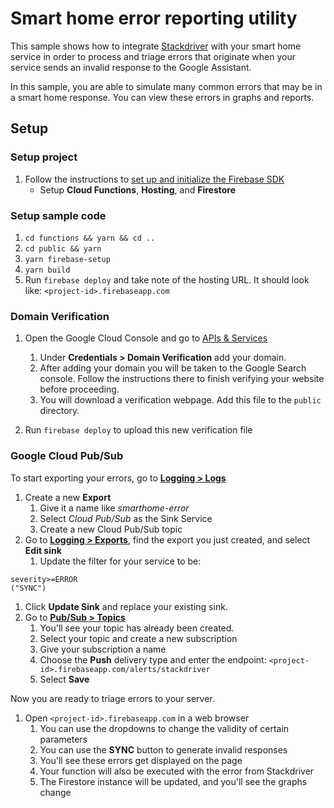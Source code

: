 # Smart home error reporting utility
This sample shows how to integrate [Stackdriver](https://cloud.google.com/stackdriver/) with your
smart home service in order to process and triage errors that originate when your service sends
an invalid response to the Google Assistant.

In this sample, you are able to simulate many common errors that may be in a smart home response.
You can view these errors in graphs and reports.

## Setup
### Setup project
1. Follow the instructions to [set up and initialize the Firebase SDK](https://firebase.google.com/docs/functions/get-started#set_up_and_initialize_functions_sdk)
    * Setup **Cloud Functions**, **Hosting**, and **Firestore**

### Setup sample code
1. `cd functions && yarn && cd ..`
1. `cd public && yarn`
1. `yarn firebase-setup`
1. `yarn build`
1. Run `firebase deploy` and take note of the hosting URL. It should look like:
    `<project-id>.firebaseapp.com`

### Domain Verification
1. Open the Google Cloud Console and go to [APIs & Services](https://console.cloud.google.com/apis/credentials)
    1. Under **Credentials > Domain Verification** add your domain.
    1. After adding your domain you will be taken to the Google Search console. Follow the instructions there
    to finish verifying your website before proceeding.
    1. You will download a verification webpage. Add this file to the `public` directory.

1. Run `firebase deploy` to upload this new verification file

### Google Cloud Pub/Sub
To start exporting your errors, go to [**Logging > Logs**](https://console.cloud.google.com/logs/viewer)

1. Create a new **Export**
    1. Give it a name like _smarthome-error_
    1. Select _Cloud Pub/Sub_ as the Sink Service
    1. Create a new Cloud Pub/Sub topic
1. Go to [**Logging > Exports**](https://console.cloud.google.com/logs/exports), find the export you just created, and select **Edit sink**
    1. Update the filter for your service to be:

```
severity>=ERROR
("SYNC")
```

1. Click **Update Sink** and replace your existing sink.
1. Go to [**Pub/Sub > Topics**](https://console.cloud.google.com/cloudpubsub/topicList)
    1. You'll see your topic has already been created.
    1. Select your topic and create a new subscription
    1. Give your subscription a name
    1. Choose the **Push** delivery type and enter the endpoint:
    `<project-id>.firebaseapp.com/alerts/stackdriver`
    1. Select **Save**

Now you are ready to triage errors to your server.

1. Open `<project-id>.firebaseapp.com` in a web browser
    1. You can use the dropdowns to change the validity of certain parameters
    1. You can use the **SYNC** button to generate invalid responses
    1. You'll see these errors get displayed on the page
    1. Your function will also be executed with the error from Stackdriver
    1. The Firestore instance will be updated, and you'll see the graphs change